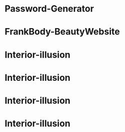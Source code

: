 # Password-Generator
# FrankBody-BeautyWebsite
# Interior-illusion
# Interior-illusion
# Interior-illusion
# Interior-illusion
